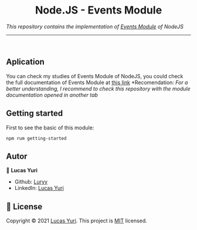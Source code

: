 <h1 align="center">Node.JS - Events Module</h1>

_This repository contains the implementation of [Events Module](https://nodejs.org/api/events.html) of NodeJS_

----
<br/>

## Aplication
You can check my studies of Events Module of NodeJS, you could check the full documentation of Events Module at [this link](https://nodejs.org/api/events.html)
*Recomendation: _For a better understanding, I recommend to check this repository with the module documentation opened in another tab_

## Getting started

First to see the basic of this module:
```
npm rum getting-started
```

## Autor

👤 **Lucas Yuri**

- Github: [Luryy](https://github.com/luryy)
- LinkedIn: [Lucas Yuri](https://linkedin.com/in/lucas-yuri)


## 📝 License

Copyright © 2021 [Lucas Yuri](https://github.com/luryy).
This project is [MIT](LICENSE) licensed.
